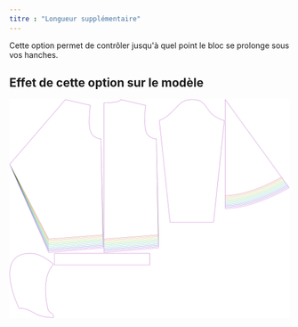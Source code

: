 ```yaml
---
titre : "Longueur supplémentaire"
---
```


Cette option permet de contrôler jusqu'à quel point le bloc se prolonge sous vos hanches.

## Effet de cette option sur le modèle

![Cette image montre l'effet de cette option en superposant plusieurs variantes qui ont une valeur différente pour cette option](yuri_lengthbonus_sample.svg "Effet de cette option sur le modèle")
